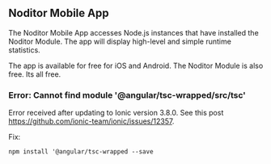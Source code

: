 
## Noditor Mobile App
The Noditor Mobile App accesses Node.js instances that have installed the Noditor Module. The app will
display high-level and simple runtime statistics.

The app is available for free for iOS and Android. The Noditor Module is also free. Its all free.




### Error: Cannot find module '@angular/tsc-wrapped/src/tsc'

Error received after updating to Ionic version 3.8.0. See this post https://github.com/ionic-team/ionic/issues/12357.

Fix:
```
npm install '@angular/tsc-wrapped --save
```
